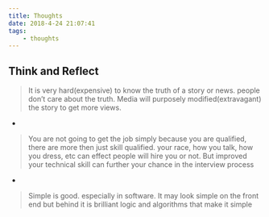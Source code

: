 ```yaml
---
title: Thoughts
date: 2018-4-24 21:07:41
tags: 
    - thoughts
---
```




## Think and Reflect

> It is very hard(expensive) to know the truth of a story or news. people don’t care about the truth. Media will purposely modified(extravagant) the story to get more views.

-

> You are not going to get the job simply because you are qualified, there are more then just skill qualified. your race, how you talk, how you dress, etc can effect people will hire you or not. But improved your technical skill can further your chance in the interview process

-
>Simple is good. especially in software. It may look simple on the front end but behind it is brilliant logic and algorithms that make it simple
